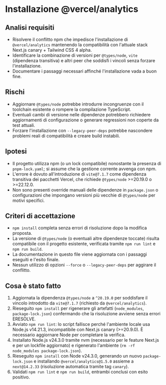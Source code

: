 # Installazione @vercel/analytics

## Analisi requisiti
- Risolvere il conflitto npm che impedisce l'installazione di `@vercel/analytics` mantenendo la compatibilità con l'attuale stack Next.js canary + Tailwind CSS 4 alpha.
- Identificare la combinazione di versioni per `@types/node`, `vite` (dipendenza transitiva) e altri peer che soddisfi i vincoli senza forzare l'installazione.
- Documentare i passaggi necessari affinché l'installazione vada a buon fine.

## Rischi
- Aggiornare `@types/node` potrebbe introdurre incongruenze con il toolchain esistente o rompere la compilazione TypeScript.
- Eventuali cambi di versione nelle dipendenze potrebbero richiedere aggiornamenti di configurazione o generare regressioni non coperte da test attuali.
- Forzare l'installazione con `--legacy-peer-deps` potrebbe nascondere problemi reali di compatibilità e creare build instabili.

## Ipotesi
- Il progetto utilizza npm (o un lock compatibile) nonostante la presenza di `pnpm-lock.yaml`; si assume che la gestione corrente avvenga con npm.
- L'errore è dovuto all'introduzione di `vite@7.1.7` come dipendenza transitiva dei pacchetti Vercel, che richiede `@types/node` >=20.19.0 o >=22.12.0.
- Non sono presenti override manuali delle dipendenze in `package.json` o configurazioni che impongano versioni più vecchie di `@types/node` per motivi specifici.

## Criteri di accettazione
- `npm install` completa senza errori di risoluzione dopo la modifica proposta.
- La versione di `@types/node` (o eventuali altre dipendenze toccate) risulta compatibile con il progetto esistente, verificata tramite `npm run lint` e `npm run build`.
- La documentazione in questo file viene aggiornata con i passaggi eseguiti e l'esito finale.
- Nessun utilizzo di opzioni `--force` o `--legacy-peer-deps` per aggirare il conflitto.

## Cosa è stato fatto
1. Aggiornata la dipendenza `@types/node` a `^20.19.0` per soddisfare il vincolo introdotto da `vite@7.1.7` (richiesto da `@vercel/analytics`).
2. Rieseguito `npm install` per rigenerare gli artefatti (`node_modules`, `package-lock.json`) confermando che la risoluzione avviene senza errori ERESOLVE.
3. Avviato `npm run lint`: lo script fallisce perché l'ambiente locale usa Node.js v14.21.3, incompatibile con Next.js canary (>=20.9.0). È necessario aggiornare Node per completare la verifica.
4. Installato Node.js v24.3.0 tramite nvm (necessario per le feature Next.js e per un lockfile aggiornato) e rigenerato l'ambiente (`rm -rf node_modules package-lock.json`).
5. Rieseguito `npm install` con Node v24.3.0, generando un nuovo `package-lock.json` e installando `@vercel/analytics@1.5.0` assieme a `next@14.2.33` (risoluzione automatica tramite tag `canary`).
6. Validati `npm run lint` e `npm run build`, entrambi conclusi con esito positivo.
